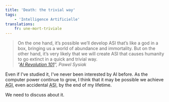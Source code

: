 ```yaml
---
title: 'Death: the trivial way'
tags:
    - 'Intelligence Artificielle'
translations:
    fr: une-mort-triviale
---
```


> On the one hand, it’s possible we’ll develop ASI that’s like a god in a box, bringing us a world of abundance and immortality. But on the other hand, it’s very likely that we will create ASI that causes humanity to go extinct in a quick and trivial way.  
> <cite>"[AI Revolution 101](https://medium.com/ai-revolution/ai-revolution-101-8dce1d9cb62d#.a4h51z3m7)", Pawel Sysiak</cite>

Even if I've studied it, I've never been interested by AI before. As the computer power continue to grow, I think that it may be possible we achieve <abbr title="Artificial General Intelligence: a computer as intelligent as a human">AGI</abbr>, even accidental <abbr title="Artificial Super Intelligence: a computer with an intelligence so much above ours that we wouldn't understand">ASI</abbr>, by the end of my lifetime.

We need to discuss about it.
